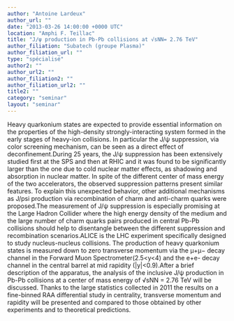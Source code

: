 ```yaml
---
author: "Antoine Lardeux"
author_url: ""
date: "2013-03-26 14:00:00 +0000 UTC"
location: "Amphi F. Teillac"
title: "J/ψ production in Pb-Pb collisions at √sNN= 2.76 TeV"
author_filiation: "Subatech (groupe Plasma)"
author_filiation_url: ""
type: "spécialisé"
author2: ""
author_url2: ""
author_filiation2: ""
author_filiation_url2: ""
title2: ""
category: "seminar" 
layout: "seminar"
---
```

Heavy quarkonium states are expected to provide essential information on the properties of the high-density strongly-interacting system formed in the early stages of heavy-ion collisions. In particular the J/ψ suppression, via color screening mechanism, can be seen as a direct effect of deconfinement.During 25 years, the J/ψ suppression has been extensively studied first at the SPS and then at RHIC and it was found to be significantly larger than the one due to cold nuclear matter effects, as shadowing and absorption in nuclear matter. In spite of the different center of mass energy of the two accelerators, the observed suppression patterns present similar features. To explain this unexpected behavior, other additional mechanisms as J/psi production via recombination of charm and anti-charm quarks were proposed.The measurement of J/ψ suppression is especially promising at the Large Hadron Collider where the high energy density of the medium and the large number of charm quarks pairs produced in central Pb-Pb collisions should help to disentangle between the different suppression and recombination scenarios.ALICE is the LHC experiment specifically designed to study nucleus-nucleus collisions. The production of heavy quarkonium states is measured down to zero transverse momentum via the μ+μ− decay channel in the Forward Muon Spectrometer(2.5&lt;y&lt;4) and the e+e- decay channel in the central barrel at mid rapidity (|y|&lt;0.9).After a brief description of the apparatus, the analysis of the inclusive J/ψ production in Pb-Pb collisions at a center of mass energy of √sNN = 2.76 TeV will be discussed. Thanks to the large statistics collected in 2011 the results on a fine-binned RAA differential study in centrality, transverse momentum and rapidity will be presented and compared to those obtained by other experiments and to theoretical predictions.
